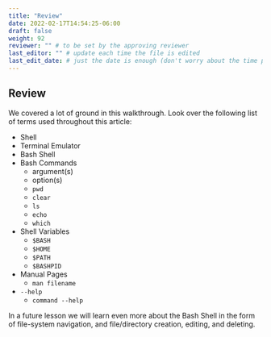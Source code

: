 ```yaml
---
title: "Review"
date: 2022-02-17T14:54:25-06:00
draft: false
weight: 92
reviewer: "" # to be set by the approving reviewer
last_editor: "" # update each time the file is edited
last_edit_date: # just the date is enough (don't worry about the time portion)
---
```


## Review

We covered a lot of ground in this walkthrough. Look over the following list of terms used throughout this article:
- Shell
- Terminal Emulator
- Bash Shell
- Bash Commands
  - argument(s)
  - option(s)
  - `pwd`
  - `clear`
  - `ls`
  - `echo`
  - `which`
- Shell Variables
  - `$BASH`
  - `$HOME`
  - `$PATH`
  - `$BASHPID`
- Manual Pages
  - `man filename`
- `--help`
  - `command --help`

In a future lesson we will learn even more about the Bash Shell in the form of file-system navigation, and file/directory creation, editing, and deleting.